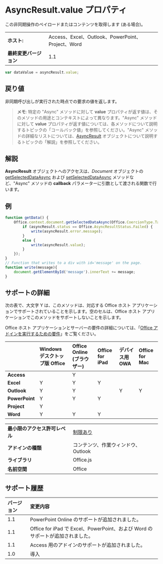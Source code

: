 
# <a name="asyncresult.value-property"></a>AsyncResult.value プロパティ
この非同期操作のペイロードまたはコンテンツを取得します (ある場合)。

|||
|:-----|:-----|
|**ホスト:**|Access、Excel、Outlook、PowerPoint、Project、Word|
|**最終変更バージョン**|1.1|

```js
var dataValue = asyncResult.value;
```


## <a name="return-value"></a>戻り値

非同期呼び出しが実行された時点での要求の値を返します。 


 >**メモ**:  特定の "Async" メソッドに対して **value** プロパティが返す値は、そのメソッドの用途とコンテキストによって異なります。"Async" メソッドに対して **value** プロパティが返す値については、各メソッドについて説明するトピックの「コールバック値」を参照してください。"Async" メソッドの詳細なリストについては、[AsyncResult](../../reference/shared/asyncresult.md) オブジェクトについて説明するトピックの「解説」を参照してください。


## <a name="remarks"></a>解説

**AsyncResult** オブジェクトへのアクセスは、_Document_ オブジェクトの [getSelectedDataAsync](../../reference/shared/document.getselecteddataasync.md) および [setSelectedDataAsync](../../reference/shared/document.setselecteddataasync.md) メソッドなど、"Async" メソッドの **callback** パラメーターに引数として渡される関数で行います。


## <a name="example"></a>例




```js
function getData() {
    Office.context.document.getSelectedDataAsync(Office.CoercionType.Table, function(asyncResult) {
        if (asyncResult.status == Office.AsyncResultStatus.Failed) {
            write(asyncResult.error.message);
        }
        else {
            write(asyncResult.value);
        }
    });
}
// Function that writes to a div with id='message' on the page.
function write(message){
    document.getElementById('message').innerText += message; 
}

```




## <a name="support-details"></a>サポートの詳細


次の表で、大文字 Y は、このメソッドは、対応する Office ホスト アプリケーションでサポートされていることを示します。空のセルは、Office ホスト アプリケーションでこのメソッドをサポートしないことを示します。

Office ホスト アプリケーションとサーバーの要件の詳細については、「[Office アドインを実行するための要件](../../docs/overview/requirements-for-running-office-add-ins.md)」をご覧ください。

||**Windows デスクトップ版 Office**|**Office Online (ブラウザー)**|**Office for iPad**|**デバイス用 OWA**|**Office for Mac**|
|:-----|:-----|:-----|:-----|:-----|:-----|
|**Access**||Y||||
|**Excel**|Y|Y|Y|||
|**Outlook**|Y|Y||Y|Y|
|**PowerPoint**|Y|Y|Y|||
|**Project**|Y|||||
|**Word**|Y|Y|Y|||

|||
|:-----|:-----|
|**最小限のアクセス許可レベル**|[制限あり](../../docs/develop/requesting-permissions-for-api-use-in-content-and-task-pane-add-ins.md)|
|**アドインの種類**|コンテンツ、作業ウィンドウ、Outlook|
|**ライブラリ**|Office.js|
|**名前空間**|Office|

## <a name="support-history"></a>サポート履歴



|**バージョン**|**変更内容**|
|:-----|:-----|
|1.1|PowerPoint Online のサポートが追加されました。|
|1.1|Office for iPad で Excel、PowerPoint、および Word のサポートが追加されました。|
|1.1|Access 用のアドインのサポートが追加されました。|
|1.0|導入|
